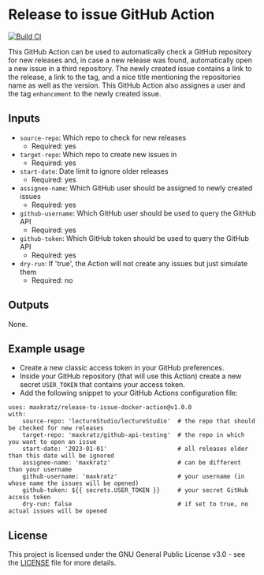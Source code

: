 # Release to issue GitHub Action

[![Build CI](https://github.com/maxkratz/release-to-issue-docker-action/actions/workflows/build-ci.yml/badge.svg)](https://github.com/maxkratz/release-to-issue-docker-action/actions/workflows/build-ci.yml)

This GitHub Action can be used to automatically check a GitHub repository for new releases and, in case a new release was found, automatically open a new issue in a third repository.
The newly created issue contains a link to the release, a link to the tag, and a nice title mentioning the repositories name as well as the version.
This GitHub Action also assignes a user and the tag `enhancement` to the newly created issue.

## Inputs

- `source-repo`: Which repo to check for new releases
    - Required: yes
- `target-repo`: Which repo to create new issues in
    - Required: yes
- `start-date`: Date limit to ignore older releases
    - Required: yes
- `assignee-name`: Which GitHub user should be assigned to newly created issues
    - Required: yes
- `github-username`: Which GitHub user should be used to query the GitHub API
    - Required: yes
- `github-token`: Which GitHub token should be used to query the GitHub API
    - Required: yes
- `dry-run`: If 'true', the Action will not create any issues but just simulate them
    - Required: no

## Outputs

None.

## Example usage

- Create a new classic access token in your GitHub preferences.
- Inside your GitHub repository (that will use this Action) create a new secret `USER_TOKEN` that contains your access token.
- Add the following snippet to your GitHub Actions configuration file:

```
uses: maxkratz/release-to-issue-docker-action@v1.0.0
with:
    source-repo: 'lectureStudio/lectureStudio'  # the repo that should be checked for new releases
    target-repo: 'maxkratz/github-api-testing'  # the repo in which you want to open an issue
    start-date: '2023-01-01'                    # all releases older than this date will be ignored
    assignee-name: 'maxkratz'                   # can be different than your username
    github-username: 'maxkratz'                 # your username (in whose name the issues will be opened)
    github-token: ${{ secrets.USER_TOKEN }}     # your secret GitHub access token
    dry-run: false                              # if set to true, no actual issues will be opened
```

## License

This project is licensed under the GNU General Public License v3.0 - see the [LICENSE](LICENSE) file for more details.
